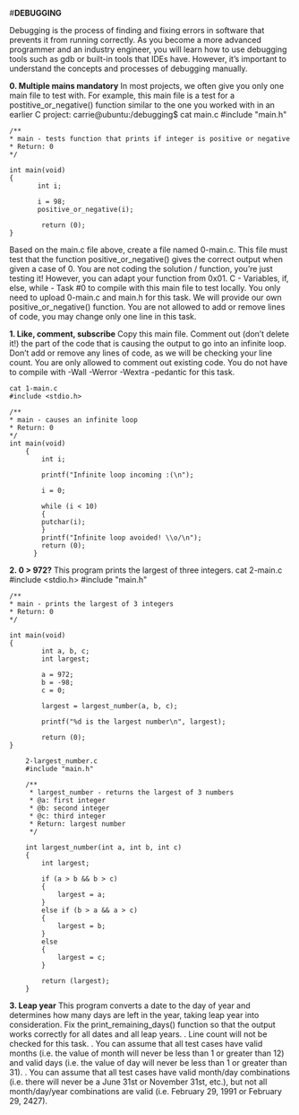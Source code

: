 #**DEBUGGING**

Debugging is the process of finding and fixing errors in software that prevents it from running correctly. As you become a more advanced programmer and an industry engineer, you will learn how to use debugging tools such as gdb or built-in tools that IDEs have. However, it’s important to understand the concepts and processes of debugging manually.

**0. Multiple mains mandatory**
In most projects, we often give you only one main file to test with. For example, this main file is a test for a postitive_or_negative() function similar to the one you worked with in an earlier C project:
    carrie@ubuntu:/debugging$ cat main.c
    #include "main.h"

    /**
    * main - tests function that prints if integer is positive or negative
    * Return: 0
    */

    int main(void)
    {
           int i;

           i = 98;
           positive_or_negative(i);

            return (0);
    }
Based on the main.c file above, create a file named 0-main.c. This file must test that the function positive_or_negative() gives the correct output when given a case of 0. You are not coding the solution / function, you’re just testing it! However, you can adapt your function from 0x01. C - Variables, if, else, while - Task #0 to compile with this main file to test locally. You only need to upload 0-main.c and main.h for this task. We will provide our own positive_or_negative() function.
You are not allowed to add or remove lines of code, you may change only one line in this task.

**1. Like, comment, subscribe**
Copy this main file. Comment out (don’t delete it!) the part of the code that is causing the output to go into an infinite loop. Don’t add or remove any lines of code, as we will be checking your line count. You are only allowed to comment out existing code. You do not have to compile with -Wall -Werror -Wextra -pedantic for this task.

    cat 1-main.c
    #include <stdio.h>

    /**
    * main - causes an infinite loop
    * Return: 0
    */
    int main(void)
        {
            int i;
            
            printf("Infinite loop incoming :(\n");
            
            i = 0;
            
            while (i < 10)
            {
            putchar(i);
            }
            printf("Infinite loop avoided! \\o/\n");
            return (0);
          }

**2. 0 > 972?**
This program prints the largest of three integers.
    cat 2-main.c
    #include <stdio.h>
    #include "main.h"

    /**
    * main - prints the largest of 3 integers
    * Return: 0
    */

    int main(void)
    {
            int a, b, c;
            int largest;

            a = 972;
            b = -98;
            c = 0;

            largest = largest_number(a, b, c);

            printf("%d is the largest number\n", largest);

            return (0);
    } 
        
        2-largest_number.c
        #include "main.h"

        /**
         * largest_number - returns the largest of 3 numbers
         * @a: first integer
         * @b: second integer
         * @c: third integer
         * Return: largest number
         */

        int largest_number(int a, int b, int c)
        {
            int largest;

            if (a > b && b > c)
            {
                largest = a;
            }
            else if (b > a && a > c)
            {
                largest = b;
            }
            else
            {
                largest = c;
            }

            return (largest);
        }
        
**3. Leap year**
This program converts a date to the day of year and determines how many days are left in the year, taking leap year into consideration.
Fix the print_remaining_days() function so that the output works correctly for all dates and all leap years.
    . Line count will not be checked for this task.
    . You can assume that all test cases have valid months (i.e. the value of month will never be less than 1 or greater than 12) and valid days (i.e. the value of day will never be less than 1 or greater than 31).
     . You can assume that all test cases have valid month/day combinations (i.e. there will never be a June 31st or November 31st, etc.), but not all month/day/year combinations are valid (i.e. February 29, 1991 or February 29, 2427).
